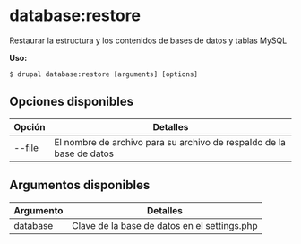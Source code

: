 # database:restore
Restaurar la estructura y los contenidos de bases de datos y tablas MySQL

**Uso:**
```
$ drupal database:restore [arguments] [options]
```

## Opciones disponibles
Opción | Detalles
-------|-------------
--file | El nombre de archivo para su archivo de respaldo de la base de datos

## Argumentos disponibles
Argumento | Detalles
---------|-------------
database | Clave de la base de datos en el settings.php
